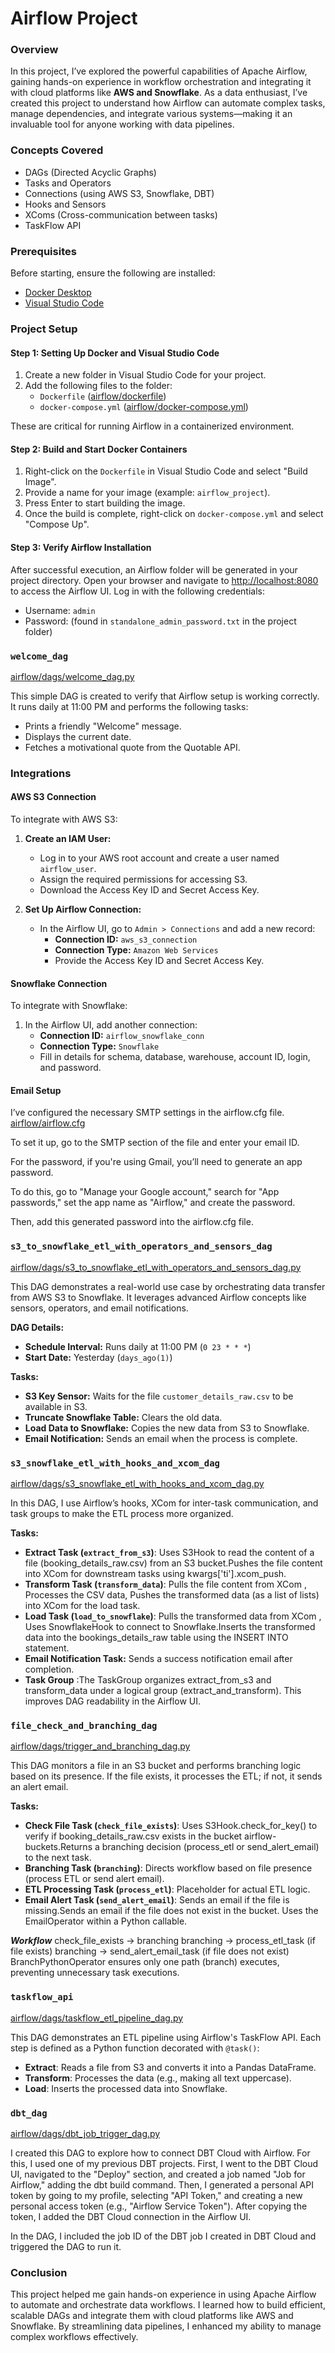 # Airflow Project

### Overview

In this project, I’ve explored the powerful capabilities of Apache Airflow, gaining hands-on experience in workflow orchestration and integrating it with cloud platforms like **AWS and Snowflake**. As a data enthusiast, I’ve created this project to understand how Airflow can automate complex tasks, manage dependencies, and integrate various systems—making it an invaluable tool for anyone working with data pipelines.

### Concepts Covered

- DAGs (Directed Acyclic Graphs)
- Tasks and Operators
- Connections (using AWS S3, Snowflake, DBT)
- Hooks and Sensors
- XComs (Cross-communication between tasks)
- TaskFlow API

### Prerequisites

Before starting, ensure the following are installed:

- [Docker Desktop](https://docs.docker.com/desktop/setup/install/windows-install/)
- [Visual Studio Code](https://code.visualstudio.com/download)

### Project Setup

#### Step 1: Setting Up Docker and Visual Studio Code

1. Create a new folder in Visual Studio Code for your project.
2. Add the following files to the folder:
   - `Dockerfile` ([airflow/dockerfile](airflow/dockerfile))
   - `docker-compose.yml` ([airflow/docker-compose.yml](airflow/docker-compose.yml))

These are critical for running Airflow in a containerized environment.

#### Step 2: Build and Start Docker Containers

1. Right-click on the `Dockerfile` in Visual Studio Code and select "Build Image".
2. Provide a name for your image (example: `airflow_project`).
3. Press Enter to start building the image.
4. Once the build is complete, right-click on `docker-compose.yml` and select "Compose Up".

#### Step 3: Verify Airflow Installation

After successful execution, an Airflow folder will be generated in your project directory. Open your browser and navigate to [http://localhost:8080](http://localhost:8080/) to access the Airflow UI. Log in with the following credentials:
- Username: `admin`
- Password: (found in `standalone_admin_password.txt` in the project folder)

### `welcome_dag`

[airflow/dags/welcome_dag.py](airflow/dags/welcome_dag.py)

This simple DAG is created to verify that Airflow setup is working correctly. It runs daily at 11:00 PM and performs the following tasks:
- Prints a friendly "Welcome" message.
- Displays the current date.
- Fetches a motivational quote from the Quotable API.

### Integrations

#### AWS S3 Connection

To integrate with AWS S3:

1. **Create an IAM User:**
   - Log in to your AWS root account and create a user named `airflow_user`.
   - Assign the required permissions for accessing S3.
   - Download the Access Key ID and Secret Access Key.

2. **Set Up Airflow Connection:**
   - In the Airflow UI, go to `Admin > Connections` and add a new record:
     - **Connection ID:** `aws_s3_connection`
     - **Connection Type:** `Amazon Web Services`
     - Provide the Access Key ID and Secret Access Key.

#### Snowflake Connection

To integrate with Snowflake:

1. In the Airflow UI, add another connection:
   - **Connection ID:** `airflow_snowflake_conn`
   - **Connection Type:** `Snowflake`
   - Fill in details for schema, database, warehouse, account ID, login, and password.

#### Email Setup

I’ve configured the necessary SMTP settings in the airflow.cfg file.
[airflow/airflow.cfg](airflow/airflow.cfg) 

To set it up, go to the SMTP section of the file and enter your email ID. 

For the password, if you're using Gmail, you’ll need to generate an app password.

To do this, go to "Manage your Google account," search for "App passwords," set the app name as "Airflow," and create the password. 

Then, add this generated password into the airflow.cfg file.

### `s3_to_snowflake_etl_with_operators_and_sensors_dag`

[airflow/dags/s3_to_snowflake_etl_with_operators_and_sensors_dag.py](airflow/dags/s3_to_snowflake_etl_with_operators_and_sensors_dag.py)

This DAG demonstrates a real-world use case by orchestrating data transfer from AWS S3 to Snowflake. It leverages advanced Airflow concepts like sensors, operators, and email notifications.

**DAG Details:**
- **Schedule Interval:** Runs daily at 11:00 PM (`0 23 * * *`)
- **Start Date:** Yesterday (`days_ago(1)`)

**Tasks:**
- **S3 Key Sensor:** Waits for the file `customer_details_raw.csv` to be available in S3.
- **Truncate Snowflake Table:** Clears the old data.
- **Load Data to Snowflake:** Copies the new data from S3 to Snowflake.
- **Email Notification:** Sends an email when the process is complete.

### `s3_snowflake_etl_with_hooks_and_xcom_dag`

[airflow/dags/s3_snowflake_etl_with_hooks_and_xcom_dag.py](airflow/dags/s3_snowflake_etl_with_hooks_and_xcom_dag.py)

In this DAG, I use Airflow’s hooks, XCom for inter-task communication, and task groups to make the ETL process more organized.

**Tasks:**
- **Extract Task (`extract_from_s3`)**: Uses S3Hook to read the content of a file (booking_details_raw.csv) from an S3 bucket.Pushes the file content into XCom for downstream tasks using kwargs['ti'].xcom_push.
- **Transform Task (`transform_data`)**: Pulls the file content from XCom , Processes the CSV data, Pushes the transformed data (as a list of lists) into XCom for the load task.
- **Load Task (`load_to_snowflake`)**: Pulls the transformed data from XCom , Uses SnowflakeHook to connect to Snowflake.Inserts the transformed data into the bookings_details_raw table using the INSERT INTO statement.
- **Email Notification Task:** Sends a success notification email after completion.
- **Task Group** :The TaskGroup organizes extract_from_s3 and transform_data under a logical group (extract_and_transform). This improves DAG readability in the Airflow UI.

### `file_check_and_branching_dag`

[airflow/dags/trigger_and_branching_dag.py](airflow/dags/trigger_and_branching_dag.py)

This DAG monitors a file in an S3 bucket and performs branching logic based on its presence. If the file exists, it processes the ETL; if not, it sends an alert email.

**Tasks:**
- **Check File Task (`check_file_exists`)**: Uses S3Hook.check_for_key() to verify if booking_details_raw.csv exists in the bucket airflow-buckets.Returns a branching decision (process_etl or send_alert_email) to the next task.
- **Branching Task (`branching`)**: Directs workflow based on file presence (process ETL or send alert email).
- **ETL Processing Task (`process_etl`)**: Placeholder for actual ETL logic.
- **Email Alert Task (`send_alert_email`)**: Sends an email if the file is missing.Sends an email if the file does not exist in the bucket.
Uses the EmailOperator within a Python callable.

***Workflow***
check_file_exists → branching
branching → process_etl_task (if file exists)
branching → send_alert_email_task (if file does not exist)
BranchPythonOperator ensures only one path (branch) executes, preventing unnecessary task executions.

### `taskflow_api`

[airflow/dags/taskflow_etl_pipeline_dag.py](airflow/dags/taskflow_etl_pipeline_dag.py)

This DAG demonstrates an ETL pipeline using Airflow's TaskFlow API. Each step is defined as a Python function decorated with `@task()`:
- **Extract**: Reads a file from S3 and converts it into a Pandas DataFrame.
- **Transform**: Processes the data (e.g., making all text uppercase).
- **Load**: Inserts the processed data into Snowflake.

### `dbt_dag`

[airflow/dags/dbt_job_trigger_dag.py](airflow/dags/dbt_job_trigger_dag.py)

I created this DAG to explore how to connect DBT Cloud with Airflow. For this, I used one of my previous DBT projects. First, I went to the DBT Cloud UI, navigated to the "Deploy" section, and created a job named "Job for Airflow," adding the dbt build command. 
Then, I generated a personal API token by going to my profile, selecting "API Token," and creating a new personal access token (e.g., "Airflow Service Token"). After copying the token, I added the DBT Cloud connection in the Airflow UI.

In the DAG, I included the job ID of the DBT job I created in DBT Cloud and triggered the DAG to run it.

### Conclusion

This project helped me gain hands-on experience in using Apache Airflow to automate and orchestrate data workflows. I learned how to build efficient, scalable DAGs and integrate them with cloud platforms like AWS and Snowflake. By streamlining data pipelines, I enhanced my ability to manage complex workflows effectively.
